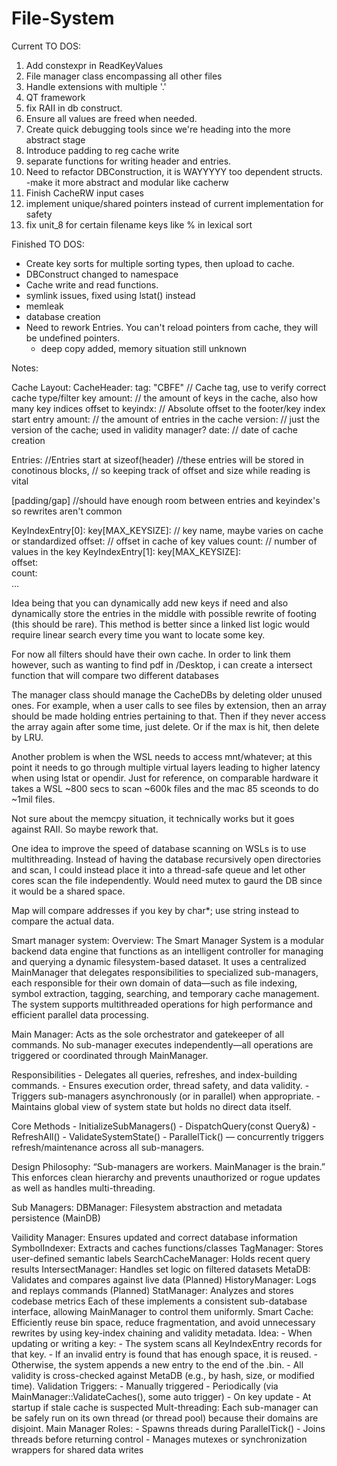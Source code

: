 # File-System
Current TO DOS:
1. Add constexpr in ReadKeyValues
2. File manager class encompassing all other files 
3. Handle extensions with multiple '.'
4. QT framework
5. fix RAII in db construct.
6. Ensure all values are freed when needed.
7. Create quick debugging tools since we're heading into the more abstract stage
8. Introduce padding to reg cache write
9. separate functions for writing header and entries.
10. Need to refactor DBConstruction, it is WAYYYYY too dependent structs.
	-make it more abstract and modular like cacherw
11. Finish CacheRW input cases
12. implement unique/shared pointers instead of current implementation for safety
13. fix unit_8 for certain filename keys like % in lexical sort

Finished TO DOS:
- Create key sorts for multiple sorting types, then upload to cache.
- DBConstruct changed to namespace
- Cache write and read functions.
- symlink issues, fixed using lstat() instead
- memleak
- database creation
- Need to rework Entries. You can't reload pointers from cache, they will be undefined pointers.
	- deep copy added, memory situation still unknown

Notes:

Cache Layout:
CacheHeader:
    tag: "CBFE"         // Cache tag, use to verify correct cache type/filter
    key amount:         // the amount of keys in the cache, also how many key indices
	offset to keyindx:	// Absolute offset to the footer/key index start
    entry amount:       // the amount of entries in the cache
    version:            // just the version of the cache; used in validity manager?
    date:               // date of cache creation

Entries:
    //Entries start at sizeof(header)
    //these entries will be stored in conotinous blocks,
    // so keeping track of offset and size while reading is vital

[padding/gap]	//should have enough room between entries and keyindex's so rewrites aren't common

KeyIndexEntry[0]:
    key[MAX_KEYSIZE]:   // key name, maybe varies on cache or standardized
    offset:             // offset in cache of key values
    count:              // number of values in the key
KeyIndexEntry[1]:
	key[MAX_KEYSIZE]:  
    offset:         
    count:              
...

Idea being that you can dynamically add new keys if need and also dynamically store the entries in the middle with possible rewrite of footing (this should be rare). This method is better since a linked list logic would require linear search every time you want to locate some key.

For now all filters should have their own cache. In order to link them however, such as wanting to find pdf in /Desktop, i can create a intersect function that will compare two different databases

The manager class should manage the CacheDBs by deleting older unused ones. For example, when a user calls to see files by extension, then an array should be made holding entries pertaining to that. Then if they never access the array again after some time, just delete. Or if the max is hit, then delete by LRU.

Another problem is when the WSL needs to access mnt/whatever; at this point it needs to go through multiple virtual layers leading to higher latency when using lstat or opendir. Just for reference, on comparable hardware it takes a WSL ~800 secs to scan ~600k files and the mac 85 sceonds to do ~1mil files.

Not sure about the memcpy situation, it technically works but it goes against RAII. So maybe rework that.


One idea to improve the speed of database scanning on WSLs is to use multithreading. 
Instead of having the database recursively open directories and scan, I could instead place it into a thread-safe queue and let other cores scan the file independently. Would need mutex to gaurd the DB since it would be a shared space.

Map will compare addresses if you key by char*; use string instead to compare the actual data.

Smart manager system:
Overview:
The Smart Manager System is a modular backend data engine that functions as an intelligent controller for managing and querying a dynamic filesystem-based dataset. It uses a centralized MainManager that delegates responsibilities to specialized sub-managers, each responsible for their own domain of data—such as file indexing, symbol extraction, tagging, searching, and temporary cache management. The system supports multithreaded operations for high performance and efficient parallel data processing.

Main Manager:
Acts as the sole orchestrator and gatekeeper of all commands. No sub-manager executes independently—all operations are triggered or coordinated through MainManager.

Responsibilities
	- Delegates all queries, refreshes, and index-building commands.
	- Ensures execution order, thread safety, and data validity.
	- Triggers sub-managers asynchronously (or in parallel) when appropriate.
	- Maintains global view of system state but holds no direct data itself.

Core Methods
	- InitializeSubManagers()
	- DispatchQuery(const Query&)
	- RefreshAll()
	- ValidateSystemState()
	- ParallelTick() — concurrently triggers refresh/maintenance across all sub-managers.

Design Philosophy: “Sub-managers are workers. MainManager is the brain.”
This enforces clean hierarchy and prevents unauthorized or rogue updates as well as handles multi-threading.

Sub Managers:
DBManager:  	            Filesystem abstraction and metadata persistence (MainDB)
<?> Vailidity Manager:			Ensures updated and correct database information
SymbolIndexer:	            Extracts and caches functions/classes
TagManager:     	        Stores user-defined semantic labels
SearchCacheManager:	        Holds recent query results
IntersectManager:	        Handles set logic on filtered datasets
MetaDB:         	        Validates and compares against live data
(Planned) HistoryManager:	Logs and replays commands
(Planned) StatManager:	    Analyzes and stores codebase metrics

Each of these implements a consistent sub-database interface, allowing MainManager to control them uniformly.

Smart Cache:
Efficiently reuse bin space, reduce fragmentation, and avoid unnecessary rewrites by using key-index chaining and validity metadata.
    Idea:
	- When updating or writing a key:
	- The system scans all KeyIndexEntry records for that key.
	- If an invalid entry is found that has enough space, it is reused.
	- Otherwise, the system appends a new entry to the end of the .bin.
	- All validity is cross-checked against MetaDB (e.g., by hash, size, or modified time).

    Validation Triggers:
	- Manually triggered
	- Periodically (via MainManager::ValidateCaches(), some auto trigger)
	- On key update
	- At startup if stale cache is suspected

Mult-threading:
Each sub-manager can be safely run on its own thread (or thread pool) because their domains are disjoint.
    Main Manager Roles:
    - Spawns threads during ParallelTick()
	- Joins threads before returning control
	- Manages mutexes or synchronization wrappers for shared data writes